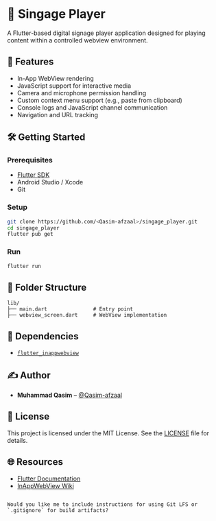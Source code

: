 # 🎥 Singage Player

A Flutter-based digital signage player application designed for playing content within a controlled webview environment.

## 🚀 Features

- In-App WebView rendering
- JavaScript support for interactive media
- Camera and microphone permission handling
- Custom context menu support (e.g., paste from clipboard)
- Console logs and JavaScript channel communication
- Navigation and URL tracking

## 🛠️ Getting Started

### Prerequisites

- [Flutter SDK](https://flutter.dev/docs/get-started/install)
- Android Studio / Xcode
- Git

### Setup

```bash
git clone https://github.com/<Qasim-afzaal>/singage_player.git
cd singage_player
flutter pub get
````

### Run

```bash
flutter run
```

## 🔧 Folder Structure

```
lib/
├── main.dart               # Entry point
├── webview_screen.dart     # WebView implementation
```

## 📄 Dependencies

* [`flutter_inappwebview`](https://pub.dev/packages/flutter_inappwebview)

## ✍️ Author

* **Muhammad Qasim** – [@Qasim-afzaal](https://github.com/Qasim-afzaal)

## 📃 License

This project is licensed under the MIT License. See the [LICENSE](LICENSE) file for details.

## 🌐 Resources

* [Flutter Documentation](https://flutter.dev/docs)
* [InAppWebView Wiki](https://inappwebview.dev/docs/)

```

Would you like me to include instructions for using Git LFS or `.gitignore` for build artifacts?
```
